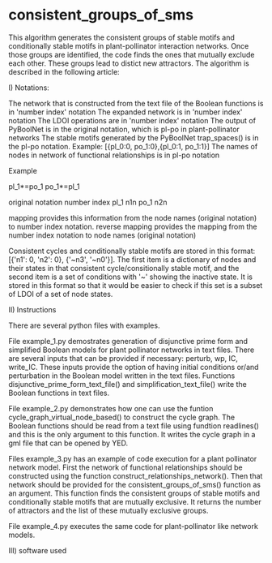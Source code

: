 # consistent_groups_of_sms
 
This algorithm generates the consistent groups of stable motifs and conditionally stable motifs in plant-pollinator interaction networks. Once those groups are identified, the code finds the ones that mutually exclude each other. These groups lead to distict new attractors. The algorithm is described in the following article:



I) Notations:


The network that is constructed from the text file of the Boolean functions is in 'number index' notation
The expanded network is in 'number index' notation
The LDOI operations are in 'number index' notation
The output of PyBoolNet is in the original notation, which is pl-po in plant-pollinator networks 
The stable motifs generated by the PyBoolNet trap_spaces() is in the pl-po notation. Example: [{pl_0:0, po_1:0},{pl_0:1, po_1:1}]
The names of nodes in network of functional relationships is in pl-po notation

Example

pl_1*=po_1
po_1*=pl_1

original notation          number index
        pl_1                    n1n
        po_1                    n2n

mapping provides this information from the node names (original notation) to number index notation. 
reverse mapping provides the mapping from the number index notation to node names (original notation)

Consistent cycles and conditionally stable motifs are stored in this format: [{'n1': 0, 'n2': 0}, {'~n3', '~n0'}]. 
The first item is a dictionary of nodes and their states in that consistent cycle/consitionally stable motif, and the second item is a set of conditions with '~' showing the inactive state. It is stored in this format so that it would be easier to check if this set is a subset of LDOI of a set of node states. 



II) Instructions

There are several python files with examples. 


File example_1.py demostrates generation of disjunctive prime form and simplified Boolean models for plant pollinator networks in text files. There are several inputs that can be provided if necessary: perturb, wp, IC, write_IC. These inputs provide the option of having initial conditions or/and perturbation in the Boolean model written in the text files. Functions disjunctive_prime_form_text_file() and simplification_text_file() write the Boolean functions in text files. 


File example_2.py demonstrates how one can use the funtion cycle_graph_virtual_node_based() to construct the cycle graph. The Boolean functions should be read from a text file using fundtion readlines() and this is the only argument to this function. It writes the cycle graph in a gml file that can be opened by YED. 

Files example_3.py has an example of code execution for a plant pollinator network model. First the network of functional relationships should be constructed using the function construct_relationships_network(). Then that network should be provided for the consistent_groups_of_sms() function as an argument. This function finds the consistent groups of stable motifs and conditionally stable motifs that are mutually exclusive. It returns the number of attractors and the list of these mutually exclusive groups. 
        
File example_4.py executes the same code for plant-pollinator like network models.


III) software used 

